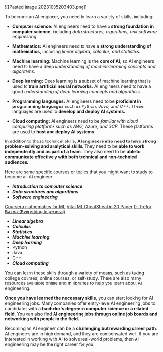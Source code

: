 

![[Pasted image 20231005203403.png]]

To become an AI engineer, you need to learn a variety of skills, including:

- **Computer science:** AI engineers need to have a **strong foundation in computer science**, including *data structures, algorithms, and software engineering.*

- **Mathematics:** AI engineers need to have a **strong understanding of mathematics,** including *linear algebra, calculus, and statistics.*

- **Machine learning:** Machine learning is the **core of AI**, so AI engineers need to have a deep *understanding of machine learning concepts and algorithms.*

- **Deep learning:** Deep learning is a subset of machine learning that is used to **train artificial neural networks**. AI engineers need to have a good *understanding of deep learning concepts and algorithms.*

- **Programming languages:** AI engineers need to be **proficient in programming language**s such as *Python, Java, and C++*. These languages are used to **develop and deploy AI systems.**

- **Cloud computing:** AI engineers need to be *familiar with cloud computing platforms such as AWS, Azure, and GCP*. These platforms are used to **host and deploy AI systems**.

In addition to these technical skills, **AI engineers also need to have strong problem-solving and analytical skills**. They need to be **able to work independently and as part of a team**. They also need to be **able to communicate effectively with both technical and non-technical audiences.**

Here are some specific courses or topics that you might want to study to become an AI engineer:

- ***Introduction to computer science***
- ***Data structures and algorithms***
- ***Software engineering***

[Coursera mathematics for ML](https://www.coursera.org/specializations/mathematics-machine-learning)
[Vital ML CheatSheat in 20 Paper](https://drive.google.com/file/d/1FGRe-TuvfO8y9bEz079mzvXW1SS_39KS/view?usp=sharing)
[Dr.Trefor Bazett (Everything in general)](https://www.youtube.com/@DrTrefor/playlists)
- ***Linear algebra***
- ***Calculus***
- ***Statistics***
- ***Machine learning***
- ***Deep learning***
- Python
- Java
- C++
- ***Cloud computing***

You can learn these skills through a variety of means, such as taking college courses, online courses, or self-study. There are also many resources available online and in libraries to help you learn about AI engineering.

**Once you have learned the necessary skills**, you can start looking for AI engineering jobs. Many companies offer entry-level AI engineering jobs to candidates with a **bachelor's degree in computer science or a related field**. You can also find **AI engineering jobs through online job boards and networking with people in the field.**

Becoming an AI engineer can be a **challenging but rewarding career path**. AI engineers are in high demand, and they are compensated well. If you are interested in working with AI to solve real-world problems, then AI engineering may be the right career for you.


 
